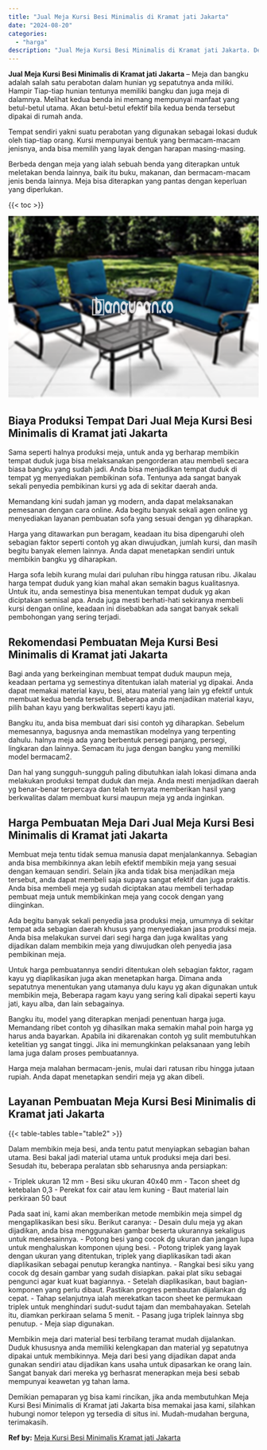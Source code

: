 ```yaml
---
title: "Jual Meja Kursi Besi Minimalis di Kramat jati Jakarta"
date: "2024-08-20"
categories: 
  - "harga"
description: "Jual Meja Kursi Besi Minimalis di Kramat jati Jakarta. Demikian pemaparan yg bisa kami rincikan, jika anda membutuhkan Meja Kursi Besi Minimalis di Kramat ja..."
---
```


**Jual Meja Kursi Besi Minimalis di Kramat jati Jakarta** – Meja dan bangku adalah salah satu perabotan dalam hunian yg sepatutnya anda miliki. Hampir Tiap-tiap hunian tentunya memiliki bangku dan juga meja di dalamnya. Melihat kedua benda ini memang mempunyai manfaat yang betul-betul utama. Akan betul-betul efektif bila kedua benda tersebut dipakai di rumah anda.

Tempat sendiri yakni suatu perabotan yang digunakan sebagai lokasi duduk oleh tiap-tiap orang. Kursi mempunyai bentuk yang bermacam-macam jenisnya, anda bisa memilih yang layak dengan harapan masing-masing.

Berbeda dengan meja yang ialah sebuah benda yang diterapkan untuk meletakan benda lainnya, baik itu buku, makanan, dan bermacam-macam jenis benda lainnya. Meja bisa diterapkan yang pantas dengan keperluan yang diperlukan.

{{< toc >}}

![Jual Meja Kursi Besi Minimalis di Kramat jati Jakarta](/images/jual-meja-besi-murah04.png)

## Biaya Produksi Tempat Dari Jual Meja Kursi Besi Minimalis di Kramat jati Jakarta

Sama seperti halnya produksi meja, untuk anda yg berharap membikin tempat duduk juga bisa melaksanakan pengorderan atau membeli secara biasa bangku yang sudah jadi. Anda bisa menjadikan tempat duduk di tempat yg menyediakan pembikinan sofa. Tentunya ada sangat banyak sekali penyedia pembikinan kursi yg ada di sekitar daerah anda.

Memandang kini sudah jaman yg modern, anda dapat melaksanakan pemesanan dengan cara online. Ada begitu banyak sekali agen online yg menyediakan layanan pembuatan sofa yang sesuai dengan yg diharapkan.

Harga yang ditawarkan pun beragam, keadaan itu bisa dipengaruhi oleh sebagian faktor seperti contoh yg akan diwujudkan, jumlah kursi, dan masih begitu banyak elemen lainnya. Anda dapat menetapkan sendiri untuk membikin bangku yg diharapkan.

Harga sofa lebih kurang mulai dari puluhan ribu hingga ratusan ribu. Jikalau harga tempat duduk yang kian mahal akan semakin bagus kualitasnya. Untuk itu, anda semestinya bisa menentukan tempat duduk yg akan diciptakan semisal apa. Anda juga mesti berhati-hati sekiranya membeli kursi dengan online, keadaan ini disebabkan ada sangat banyak sekali pembohongan yang sering terjadi.

## Rekomendasi Pembuatan Meja Kursi Besi Minimalis di Kramat jati Jakarta

Bagi anda yang berkeinginan membuat tempat duduk maupun meja, keadaan pertama yg semestinya ditentukan ialah material yg dipakai. Anda dapat memakai material kayu, besi, atau material yang lain yg efektif untuk membuat kedua benda tersebut. Beberapa anda menjadikan material kayu, pilih bahan kayu yang berkwalitas seperti kayu jati.

Bangku itu, anda bisa membuat dari sisi contoh yg diharapkan. Sebelum memesannya, bagusnya anda memastikan modelnya yang terpenting dahulu. halnya meja ada yang berbentuk persegi panjang, persegi, lingkaran dan lainnya. Semacam itu juga dengan bangku yang memiliki model bermacam2.

Dan hal yang sungguh-sungguh paling dibutuhkan ialah lokasi dimana anda melakukan produksi tempat duduk dan meja. Anda mesti menjadikan daerah yg benar-benar terpercaya dan telah ternyata memberikan hasil yang berkwalitas dalam membuat kursi maupun meja yg anda inginkan.

## Harga Pembuatan Meja Dari Jual Meja Kursi Besi Minimalis di Kramat jati Jakarta

Membuat meja tentu tidak semua manusia dapat menjalankannya. Sebagian anda bisa membikinnya akan lebih efektif membikin meja yang sesuai dengan kemauan sendiri. Selain jika anda tidak bisa menjadikan meja tersebut, anda dapat membeli saja supaya sangat efektif dan juga praktis. Anda bisa membeli meja yg sudah diciptakan atau membeli terhadap pembuat meja untuk membikinkan meja yang cocok dengan yang diinginkan.

Ada begitu banyak sekali penyedia jasa produksi meja, umumnya di sekitar tempat ada sebagian daerah khusus yang menyediakan jasa produksi meja. Anda bisa melakukan survei dari segi harga dan juga kwalitas yang dijadikan dalam membikin meja yang diwujudkan oleh penyedia jasa pembikinan meja.

Untuk harga pembuatannya sendiri ditentukan oleh sebagian faktor, ragam kayu yg diaplikasikan juga akan menetapkan harga. Dimana anda sepatutnya menentukan yang utamanya dulu kayu yg akan digunakan untuk membikin meja, Beberapa ragam kayu yang sering kali dipakai seperti kayu jati, kayu alba, dan lain sebagainya.

Bangku itu, model yang diterapkan menjadi penentuan harga juga. Memandang ribet contoh yg dihasilkan maka semakin mahal poin harga yg harus anda bayarkan. Apabila ini dikarenakan contoh yg sulit membutuhkan ketelitian yg sangat tinggi. Jika ini memungkinkan pelaksanaan yang lebih lama juga dalam proses pembuatannya.

Harga meja malahan bermacam-jenis, mulai dari ratusan ribu hingga jutaan rupiah. Anda dapat menetapkan sendiri meja yg akan dibeli.

## Layanan Pembuatan Meja Kursi Besi Minimalis di Kramat jati Jakarta

{{< table-tables table="table2" >}}

Dalam membikin meja besi, anda tentu patut menyiapkan sebagian bahan utama. Besi bakal jadi material utama untuk produksi meja dari besi. Sesudah itu, beberapa peralatan sbb seharusnya anda persiapkan:

\- Triplek ukuran 12 mm - Besi siku ukuran 40x40 mm - Tacon sheet dg ketebalan 0,3 - Perekat fox cair atau lem kuning - Baut material lain perkiraan 50 baut

Pada saat ini, kami akan memberikan metode membikin meja simpel dg mengaplikasikan besi siku. Berikut caranya: - Desain dulu meja yg akan dijadikan, anda bisa menggunakan gambar beserta ukurannya sekaligus untuk mendesainnya. - Potong besi yang cocok dg ukuran dan jangan lupa untuk menghaluskan komponen ujung besi. - Potong triplek yang layak dengan ukuran yang ditentukan, triplek yang diaplikasikan tadi akan diaplikasikan sebagai penutup kerangka nantinya. - Rangkai besi siku yang cocok dg desain gambar yang sudah disiapkan. pakai plat siku sebagai pengunci agar kuat kuat bagiannya. - Setelah diaplikasikan, baut bagian-komponen yang perlu dibaut. Pastikan progres pembautan dijalankan dg cepat. - Tahap selanjutnya ialah merekatkan tacon sheet ke permukaan triplek untuk menghindari sudut-sudut tajam dan membahayakan. Setelah itu, diamkan perkiraan selama 5 menit. - Pasang juga triplek lainnya sbg penutup. - Meja siap digunakan.

Membikin meja dari material besi terbilang teramat mudah dijalankan. Duduk khususnya anda memiliki kelengkapan dan material yg sepatutnya dipakai untuk membikinnya. Meja dari besi yang dijadikan dapat anda gunakan sendiri atau dijadikan kans usaha untuk dipasarkan ke orang lain. Sangat banyak dari mereka yg berhasrat menerapkan meja besi sebab mempunyai keawetan yg tahan lama.

Demikian pemaparan yg bisa kami rincikan, jika anda membutuhkan Meja Kursi Besi Minimalis di Kramat jati Jakarta bisa memakai jasa kami, silahkan hubungi nomor telepon yg tersedia di situs ini. Mudah-mudahan berguna, terimakasih.

**Ref by:** [Meja Kursi Besi Minimalis Kramat jati Jakarta](https://id.wikipedia.org/wiki/Meja)
